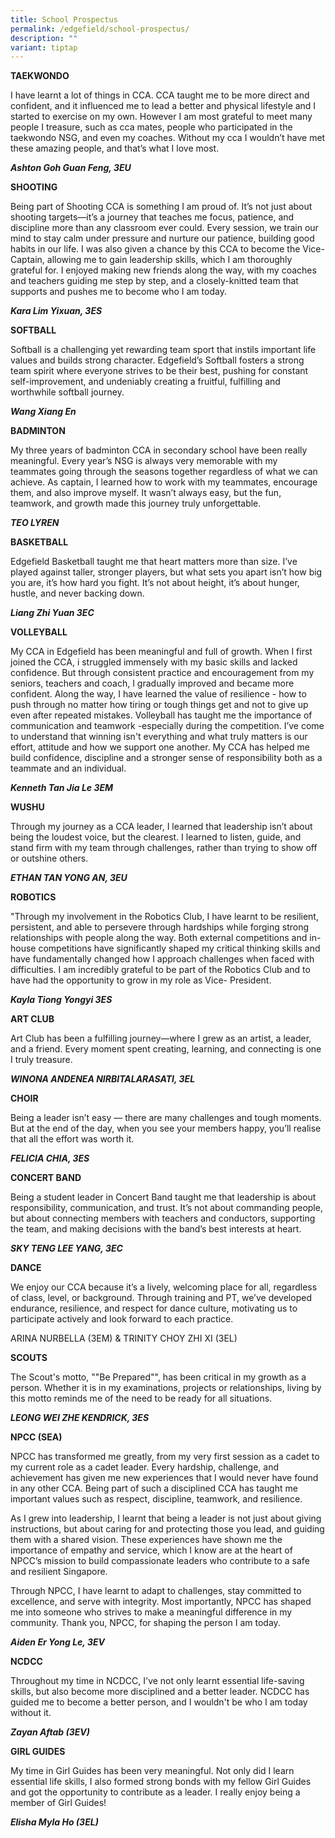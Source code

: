 ```yaml
---
title: School Prospectus
permalink: /edgefield/school-prospectus/
description: ""
variant: tiptap
---
```

<p><strong>TAEKWONDO</strong>
</p>
<p>I have learnt a lot of things in CCA. CCA taught me to be more direct
and confident, and it influenced me to lead a better and physical lifestyle
and I started to exercise on my own. However I am most grateful to meet
many people I treasure, such as cca mates, people who participated in the
taekwondo NSG, and even my coaches. Without my cca I wouldn’t have met
these amazing people, and that’s what I love most.</p>
<p><strong><em>Ashton Goh Guan Feng, 3EU</em></strong>
</p>
<p><strong>SHOOTING</strong>
</p>
<p>Being part of Shooting CCA is something I am proud of. It’s not just about
shooting targets—it’s a journey that teaches me focus, patience, and discipline
more than any classroom ever could. Every session, we train our mind to
stay calm under pressure and nurture our patience, building good habits
in our life. I was also given a chance by this CCA to become the Vice-Captain,
allowing me to gain leadership skills, which I am thoroughly grateful for.
I enjoyed making new friends along the way, with my coaches and teachers
guiding me step by step, and a closely-knitted team that supports and pushes
me to become who I am today.</p>
<p><strong><em>Kara Lim Yixuan, 3ES</em></strong>
</p>
<p><strong>SOFTBALL</strong>
</p>
<p>Softball is a challenging yet rewarding team sport that instils important
life values and builds strong character. Edgefield’s Softball fosters a
strong team spirit where everyone strives to be their best, pushing for
constant self-improvement, and undeniably creating a fruitful, fulfilling
and worthwhile softball journey.</p>
<p><strong><em>Wang Xiang En</em></strong>
</p>
<p><strong>BADMINTON</strong>
</p>
<p>My three years of badminton CCA in secondary school have been really meaningful.
Every year’s NSG is always very memorable with my teammates going through
the seasons together regardless of what we can achieve. As captain, I learned
how to work with my teammates, encourage them, and also improve myself.
It wasn’t always easy, but the fun, teamwork, and growth made this journey
truly unforgettable.</p>
<p><strong><em>TEO LYREN</em></strong>
</p>
<p><strong>BASKETBALL</strong>
</p>
<p>Edgefield Basketball taught me that heart matters more than size. I’ve
played against taller, stronger players, but what sets you apart isn’t
how big you are, it’s how hard you fight. It’s not about height, it’s about
hunger, hustle, and never backing down.</p>
<p><strong><em>Liang Zhi Yuan 3EC</em></strong>
</p>
<p><strong>VOLLEYBALL</strong>
</p>
<p>My CCA in Edgefield has been meaningful and full of growth. When I first
joined the CCA, i struggled immensely with my basic skills and lacked confidence.
But through consistent practice and encouragement from my seniors, teachers
and coach, I gradually improved and became more confident. Along the way,
I have learned the value of resilience - how to push through no matter
how tiring or tough things get and not to give up even after repeated mistakes.
Volleyball has taught me the importance of communication and teamwork -especially
during the competition. I’ve come to understand that winning isn't everything
and what truly matters is our effort, attitude and how we support one another.
My CCA has helped me build confidence, discipline and a stronger sense
of responsibility both as a teammate and an individual.</p>
<p> <strong><em>Kenneth Tan Jia Le 3EM</em></strong>
</p>
<p><strong>WUSHU</strong>
</p>
<p>Through my journey as a CCA leader, I learned that leadership isn’t about
being the loudest voice, but the clearest. I learned to listen, guide,
and stand firm with my team through challenges, rather than trying to show
off or outshine others.</p>
<p><strong><em>ETHAN TAN YONG AN, 3EU</em></strong>
</p>
<p><strong>ROBOTICS</strong>
</p>
<p>"Through my involvement in the Robotics Club, I have learnt to be resilient,
persistent, and able to persevere through hardships while forging strong
relationships with people along the way. Both external competitions and
in-house competitions have significantly shaped my critical thinking skills
and have fundamentally changed how I approach challenges when faced with
difficulties. I am incredibly grateful to be part of the Robotics Club
and to have had the opportunity to grow in my role as Vice- President.</p>
<p><strong><em>Kayla Tiong Yongyi 3ES</em></strong>
</p>
<p><strong>ART CLUB</strong>
</p>
<p>Art Club has been a fulfilling journey—where I grew as an artist, a leader,
and a friend. Every moment spent creating, learning, and connecting is
one I truly treasure.</p>
<p><strong><em>WINONA ANDENEA NIRBITALARASATI, 3EL</em></strong>
</p>
<p><strong>CHOIR</strong>
</p>
<p>Being a leader isn’t easy — there are many challenges and tough moments.
But at the end of the day, when you see your members happy, you’ll realise
that all the effort was worth it.</p>
<p><strong><em>FELICIA CHIA, 3ES</em></strong>
</p>
<p><strong>CONCERT BAND</strong>
</p>
<p>Being a student leader in Concert Band taught me that leadership is about
responsibility, communication, and trust. It’s not about commanding people,
but about connecting members with teachers and conductors, supporting the
team, and making decisions with the band’s best interests at heart.</p>
<p><strong><em>SKY TENG LEE YANG, 3EC </em></strong>
</p>
<p><strong>DANCE</strong>
</p>
<p>We enjoy our CCA because it’s a lively, welcoming place for all, regardless
of class, level, or background. Through training and PT, we’ve developed
endurance, resilience, and respect for dance culture, motivating us to
participate actively and look forward to each practice.</p>
<p>ARINA NURBELLA (3EM) &amp; TRINITY CHOY ZHI XI (3EL)</p>
<p><strong>SCOUTS</strong>
</p>
<p>The Scout's motto, ""Be Prepared"", has been critical in my growth as
a person. Whether it is in my examinations, projects or relationships,
living by this motto reminds me of the need to be ready for all situations.</p>
<p><strong><em>LEONG WEI ZHE KENDRICK, 3ES </em></strong>
</p>
<p><strong>NPCC (SEA)</strong>
</p>
<p>NPCC has transformed me greatly, from my very first session as a cadet
to my current role as a cadet leader. Every hardship, challenge, and achievement
has given me new experiences that I would never have found in any other
CCA. Being part of such a disciplined CCA has taught me important values
such as respect, discipline, teamwork, and resilience.</p>
<p>As I grew into leadership, I learnt that being a leader is not just about
giving instructions, but about caring for and protecting those you lead,
and guiding them with a shared vision. These experiences have shown me
the importance of empathy and service, which I know are at the heart of
NPCC’s mission to build compassionate leaders who contribute to a safe
and resilient Singapore.</p>
<p>Through NPCC, I have learnt to adapt to challenges, stay committed to
excellence, and serve with integrity. Most importantly, NPCC has shaped
me into someone who strives to make a meaningful difference in my community.
Thank you, NPCC, for shaping the person I am today.</p>
<p><strong><em>Aiden Er Yong Le, 3EV</em></strong>
</p>
<p><strong>NCDCC</strong>
</p>
<p>Throughout my time in NCDCC, I've not only learnt essential life-saving
skills, but also become more disciplined and a better leader. NCDCC has
guided me to become a better person, and I wouldn't be who I am today without
it.</p>
<p><strong><em>Zayan Aftab (3EV)</em></strong>
</p>
<p><strong>GIRL GUIDES</strong>
</p>
<p>My time in Girl Guides has been very meaningful. Not only did I learn
essential life skills, I also formed strong bonds with my fellow Girl Guides
and got the opportunity to contribute as a leader. I really enjoy being
a member of Girl Guides!</p>
<p><strong><em>Elisha Myla Ho (3EL)</em></strong>
</p>